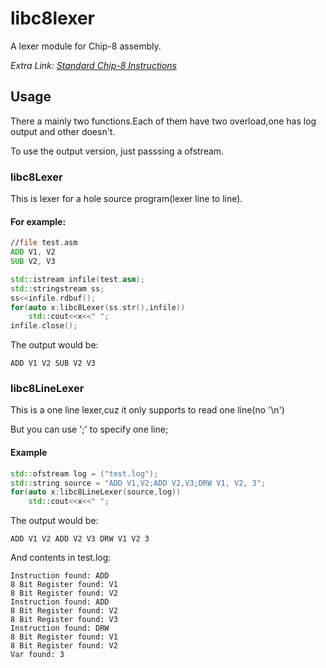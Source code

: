 # libc8lexer

A lexer module for Chip-8 assembly.

*Extra Link:  [Standard Chip-8 Instructions](http://devernay.free.fr/hacks/chip8/C8TECH10.HTM#3.1)*
## Usage

There a mainly two functions.Each of them have two overload,one has log output and other doesn't.

To use the output version, just passsing a ofstream.

### libc8Lexer

This is lexer for a hole source program(lexer line to line).

#### For example:

```asm
//file test.asm
ADD V1, V2
SUB V2, V3
```

```c++
std::istream infile(test.asm);
std::stringstream ss;
ss<<infile.rdbuf();
for(auto x:libc8Lexer(ss.str(),infile))
	std::cout<<x<<" ";
infile.close();
```

The output would be:
```
ADD V1 V2 SUB V2 V3
```

### libc8LineLexer

This is a one line lexer,cuz it only supports to read one line(no '\n')

But you can use ';' to specify one line;

#### Example

```c++
std::ofstream log = ("test.log");
std::string source = "ADD V1,V2;ADD V2,V3;DRW V1, V2, 3";
for(auto x:libc8LineLexer(source,log))
	std::cout<<x<<" ";
```
The output would be:
```
ADD V1 V2 ADD V2 V3 DRW V1 V2 3
```
And contents in test.log:
```
Instruction found: ADD
8 Bit Register found: V1
8 Bit Register found: V2
Instruction found: ADD
8 Bit Register found: V2
8 Bit Register found: V3
Instruction found: DRW
8 Bit Register found: V1
8 Bit Register found: V2
Var found: 3
```